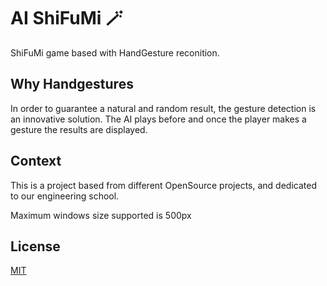 # AI ShiFuMi 🪄

ShiFuMi game based with HandGesture reconition. 
## Why Handgestures

In order to guarantee a natural and random result, the gesture detection is an innovative solution. The AI plays before and once the player makes a gesture the results are displayed. 

## Context
This is a project based from different OpenSource projects, and dedicated to our engineering school. 

Maximum windows size supported is 500px

## License
[MIT](https://choosealicense.com/licenses/mit/)
